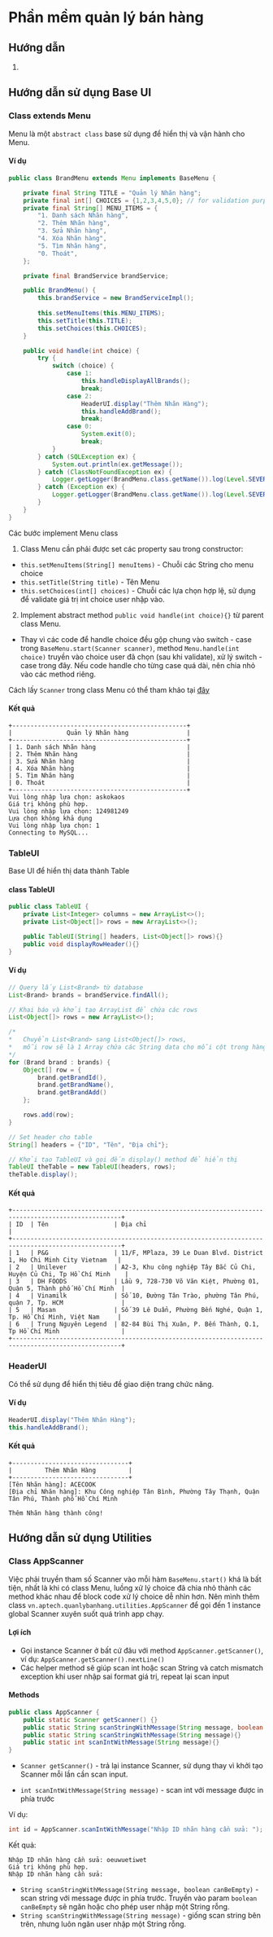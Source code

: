 # Phần mềm quản lý bán hàng

## Hướng dẫn
1. 

## Hướng dẫn sử dụng Base UI

### Class extends Menu
Menu là một `abstract class` base sử dụng để hiển thị và vận hành cho Menu.

#### Ví dụ
```java
public class BrandMenu extends Menu implements BaseMenu {

    private final String TITLE = "Quản lý Nhãn hàng";
    private final int[] CHOICES = {1,2,3,4,5,0}; // for validation purpose
    private final String[] MENU_ITEMS = {
        "1. Danh sách Nhãn hàng",
        "2. Thêm Nhãn hàng",
        "3. Sửa Nhãn hàng",
        "4. Xóa Nhãn hàng",
        "5. Tìm Nhãn hàng",
        "0. Thoát",
    };

    private final BrandService brandService;

    public BrandMenu() {
        this.brandService = new BrandServiceImpl();
        
        this.setMenuItems(this.MENU_ITEMS);
        this.setTitle(this.TITLE);
        this.setChoices(this.CHOICES);
    }

    public void handle(int choice) {
        try {
            switch (choice) {
                case 1:
                    this.handleDisplayAllBrands();
                    break;
                case 2:
                    HeaderUI.display("Thêm Nhãn Hàng");
                    this.handleAddBrand();
                    break;
                case 0:
                    System.exit(0);
                    break;
            }
        } catch (SQLException ex) {
            System.out.println(ex.getMessage());
        } catch (ClassNotFoundException ex) {
            Logger.getLogger(BrandMenu.class.getName()).log(Level.SEVERE, null, ex);
        } catch (Exception ex) {
            Logger.getLogger(BrandMenu.class.getName()).log(Level.SEVERE, null, ex);
        }
    }
}
```

Các bước implement Menu class

1. Class Menu cần phải được set các property sau trong constructor: 

- `this.setMenuItems(String[] menuItems)` - Chuỗi các String cho menu choice
- `this.setTitle(String title)` - Tên Menu
- `this.setChoices(int[] choices)` - Chuỗi các lựa chọn hợp lệ, sử dụng để validate giá trị int choice user nhập vào.

2. Implement abstract method `public void handle(int choice){}` từ parent class Menu.

- Thay vì các code để handle choice đều gộp chung vào switch - case trong `BaseMenu.start(Scanner scanner)`, method `Menu.handle(int choice)` truyền vào choice user đã chọn (sau khi validate), xử lý switch - case trong đây. Nếu code handle cho từng case quá dài, nên chia nhỏ vào các method riêng.

Cách lấy `Scanner` trong class Menu có thể tham khảo tại [đây](#appscanner)
#### Kết quả
```
+------------------------------------------------+
|               Quản lý Nhãn hàng                |
+------------------------------------------------+
| 1. Danh sách Nhãn hàng                         |
| 2. Thêm Nhãn hàng                              |
| 3. Sửa Nhãn hàng                               |
| 4. Xóa Nhãn hàng                               |
| 5. Tìm Nhãn hàng                               |
| 0. Thoát                                       |
+------------------------------------------------+
Vui lòng nhập lựa chọn: askokaos
Giá trị không phù hợp.
Vui lòng nhập lựa chọn: 124981249
Lựa chọn không khả dụng
Vui lòng nhập lựa chọn: 1
Connecting to MySQL...
```

### TableUI
Base UI để hiển thị data thành Table

#### class TableUI
```java
public class TableUI {
    private List<Integer> columns = new ArrayList<>();
    private List<Object[]> rows = new ArrayList<>();

    public TableUI(String[] headers, List<Object[]> rows){}
    public void displayRowHeader(){}
}
```

#### Ví dụ
```java
// Query lấy List<Brand> từ database
List<Brand> brands = brandService.findAll();

// Khai báo và khởi tạo ArrayList để chứa các rows
List<Object[]> rows = new ArrayList<>();

/*
*   Chuyển List<Brand> sang List<Object[]> rows, 
*   mỗi row sẽ là 1 Array chứa các String data cho mỗi cột trong hàng 
*/
for (Brand brand : brands) {
    Object[] row = {
        brand.getBrandId(),
        brand.getBrandName(),
        brand.getBrandAdd()
    };

    rows.add(row);
}

// Set header cho table
String[] headers = {"ID", "Tên", "Địa chỉ"};

// Khởi tạo TableUI và gọi đến display() method để hiển thị
TableUI theTable = new TableUI(headers, rows);
theTable.display();
```

#### Kết quả
```
+----------------------------------------------------------------------------------------------------+
| ID  | Tên                  | Địa chỉ                                                               |
+----------------------------------------------------------------------------------------------------+
| 1   | P&G                  | 11/F, MPlaza, 39 Le Duan Blvd. District 1, Ho Chi Minh City Vietnam   |
| 2   | Unilever             | A2-3, Khu công nghiệp Tây Bắc Củ Chi, Huyện Củ Chi, Tp Hồ Chí Minh    |
| 3   | DH FOODS             | Lầu 9, 728-730 Võ Văn Kiệt, Phường 01, Quận 5, Thành phố Hồ Chí Minh  |
| 4   | Vinamilk             | Số 10, Đường Tân Trào, phường Tân Phú, quận 7, Tp. HCM                |
| 5   | Masan                | Số 39 Lê Duẩn, Phường Bến Nghé, Quận 1, Tp. Hồ Chí Minh, Việt Nam     |
| 6   | Trung Nguyên Legend  | 82-84 Bùi Thị Xuân, P. Bến Thành, Q.1, Tp Hồ Chí Minh                 |
+----------------------------------------------------------------------------------------------------+
```

### HeaderUI
Có thể sử dụng để hiển thị tiêu đề giao diện trang chức năng.

#### Ví dụ
```java
HeaderUI.display("Thêm Nhãn Hàng");
this.handleAddBrand();
```
#### Kết quả
```
+--------------------------------+
|         Thêm Nhãn Hàng         |
+--------------------------------+
[Tên Nhãn hàng]: ACECOOK
[Địa chỉ Nhãn hàng]: Khu Công nghiệp Tân Bình, Phường Tây Thạnh, Quận Tân Phú, Thành phố Hồ Chí Minh

Thêm Nhãn hàng thành công!
```


## Hướng dẫn sử dụng Utilities

### Class AppScanner
Việc phải truyền tham số Scanner vào mỗi hàm `BaseMenu.start()` khá là bất tiện, nhất là khi có class Menu, luồng xử lý choice đã chia nhỏ thành các method khác nhau để block code xử lý choice dễ nhìn hơn.
Nên mình thêm class `vn.aptech.quanlybanhang.utilities.AppScanner` để gọi đến 1 instance global Scanner xuyên suốt quá trình app chạy.

#### Lợi ích
- Gọi instance Scanner ở bất cứ đâu với method `AppScanner.getScanner()`, ví dụ: `AppScanner.getScanner().nextLine()`
- Các helper method sẽ giúp scan int hoặc scan String và catch mismatch exception khi user nhập sai format giá trị, repeat lại scan input

#### Methods

```java
public class AppScanner {
    public static Scanner getScanner() {}
    public static String scanStringWithMessage(String message, boolean canBeEmpty){}
    public static String scanStringWithMessage(String message){}
    public static int scanIntWithMessage(String message){}
}
```
- `Scanner getScanner()` - trả lại instance Scanner, sử dụng thay vì khởi tạo Scanner mỗi lần cần scan input.

- `int scanIntWithMessage(String message)` - scan int với message được in phía trước

Ví dụ:
```java
int id = AppScanner.scanIntWithMessage("Nhập ID nhãn hàng cần sửa: ");
```

Kết quả:
```
Nhập ID nhãn hàng cần sửa: oeuwuetiwet
Giá trị không phù hợp.
Nhập ID nhãn hàng cần sửa: 
```

- `String scanStringWithMessage(String message, boolean canBeEmpty)` - scan string với message được in phía trước. Truyền vào param `boolean canBeEmpty` sẽ ngăn hoặc cho phép user nhập một String rỗng.
- `String scanStringWithMessage(String message)` - giống scan string bên trên, nhưng luôn ngăn user nhập một String rỗng.
